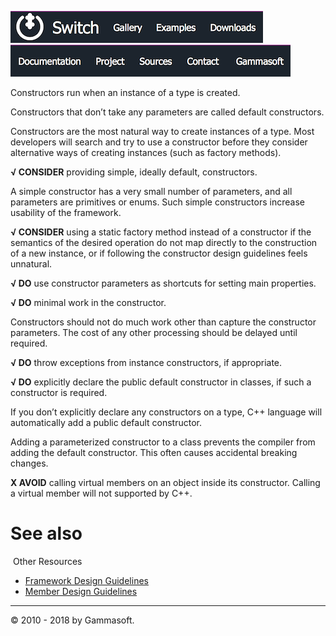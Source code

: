 [![Switch](../docs/Pictures/Menu/Switch.png)](Home.md)[![Switch](../docs/Pictures/Menu/Gallery.png)](Gallery.md)[![Switch](../docs/Pictures/Menu/Examples.png)](Examples.md)[![Switch](../docs/Pictures/Menu/Downloads.png)](Downloads.md)[![Switch](../docs/Pictures/Menu/Documentation.png)](Documentation.md)[![Switch](../docs/Pictures/Menu/Project.png)](https://sourceforge.net/projects/switchpro)[![Switch](../docs/Pictures/Menu/Sources.png)](https://github.com/gammasoft71/switch)[![Switch](../docs/Pictures/Menu/Contact.png)](Contact.md)[![Switch](../docs/Pictures/Menu/Gammasoft.png)](https://gammasoft71.wixsite.com/gammasoft)

Constructors run when an instance of a type is created.

Constructors that don’t take any parameters are called default constructors.

Constructors are the most natural way to create instances of a type. Most developers will search and try to use a constructor before they consider alternative ways of creating instances (such as factory methods).

**√ CONSIDER** providing simple, ideally default, constructors.

A simple constructor has a very small number of parameters, and all parameters are primitives or enums. Such simple constructors increase usability of the framework.

**√ CONSIDER** using a static factory method instead of a constructor if the semantics of the desired operation do not map directly to the construction of a new instance, or if following the constructor design guidelines feels unnatural.

**√ DO** use constructor parameters as shortcuts for setting main properties.

**√ DO** minimal work in the constructor.

Constructors should not do much work other than capture the constructor parameters. The cost of any other processing should be delayed until required.

**√ DO** throw exceptions from instance constructors, if appropriate.

**√ DO** explicitly declare the public default constructor in classes, if such a constructor is required.

If you don’t explicitly declare any constructors on a type, C++ language will automatically add a public default constructor.

Adding a parameterized constructor to a class prevents the compiler from adding the default constructor. This often causes accidental breaking changes.

**X AVOID** calling virtual members on an object inside its constructor. Calling a virtual member will not supported by C++.
​
# See also
​
Other Resources

* [Framework Design Guidelines](FrameworkDesignGuidelines.md)
* [Member Design Guidelines](MemberDesignGuidelines.md)

______________________________________________________________________________________________

© 2010 - 2018 by Gammasoft.
